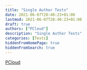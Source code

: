 ```yaml
---
title: "Single Author Tests"
date: 2021-06-07T20:40:23+01:00
lastmod: 2021-06-07T20:40:23+01:00
draft: true
authors: ["PCloud"]
description: "Single Author Tests"
categories: [Tests]
hiddenFromHomePage: true
hiddenFromSearch: true
---
```


<!--more-->

[PCloud](/authors/pcloud)

